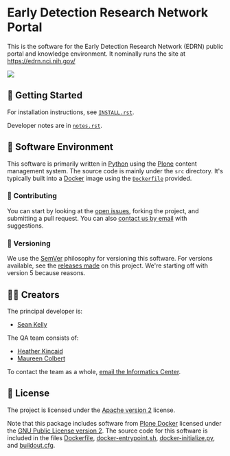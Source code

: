 # Early Detection Research Network Portal

This is the software for the Early Detection Research Network (EDRN) public portal and knowledge environment. It nominally runs the site at https://edrn.nci.nih.gov/

![](https://github.com/EDRN/P5/workflows/P5%20Continuous%20Integration/badge.svg)


## 🚗 Getting Started

For installation instructions, see [`INSTALL.rst`](INSTALL.rst).

Developer notes are in [`notes.rst`](notes.rst).


## 📀 Software Environment

This software is primarily written in [Python](hhttps://www.python.org/) using the [Plone](https://plone.org/) content management system.  The source code is mainly under the `src` directory. It's typically built into a [Docker](https://www.docker.com/) image using the [`Dockerfile`](Dockerfile) provided.


### 👥 Contributing

You can start by looking at the [open issues](https://github.com/EDRN/P5/issues), forking the project, and submitting a pull request. You can also [contact us by email](mailto:ic-portal@jpl.nasa.gov) with suggestions.


### 🔢 Versioning

We use the [SemVer](https://semver.org/) philosophy for versioning this software. For versions available, see the [releases made](https://github.com/EDRN/P5/releases) on this project. We're starting off with version 5 because reasons.


## 👩‍🎨 Creators

The principal developer is:

- [Sean Kelly](https://github.com/nutjob4life)

The QA team consists of:

- [Heather Kincaid](https://github.com/hoodriverheather)
- [Maureen Colbert](https://github.com/colbertm)

To contact the team as a whole, [email the Informatics Center](mailto:ic-portal@jpl.nasa.gov).


## 📃 License

The project is licensed under the [Apache version 2](LICENSE.txt) license.

Note that this package includes software from [Plone Docker](https://github.com/plone/plone.docker) licensed under the [GNU Public License version 2](GNU-LICENSE.txt). The source code for this software is included in the files [Dockerfile](Dockerfile), [docker-entrypoint.sh](docker-entrypoint.sh), [docker-initialize.py](docker-initialize.py), and [buildout.cfg](buildout.cfg).
